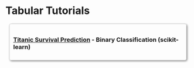 # Tabular Tutorials

<div style="border: 1px solid #ccc; padding: 10px; margin: 10px; border-radius: 5px; box-shadow: 2px 2px 5px #888;">

  <h3><a href="../../getting_started/quickstart/quickstart_tabular.html">Titanic Survival Prediction</a> - Binary Classification (scikit-learn)</h3>

</div>
